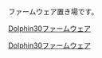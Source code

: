 ファームウェア置き場です。

[Dolphin30ファームウェア](https://github.com/dondoko1970/Dolphin30/raw/refs/heads/main/firmware/dolphin30_vial-qwerty.uf2)

[Dolphin30ファームウェア](../../../raw/refs/heads/main/firmware/dolphin30_vial-qwerty.uf2)
